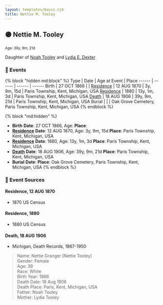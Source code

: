 ```yaml
---
layout: templates/basic.njk
title: Nettie M. Tooley
---
```

## 🟣 Nettie M. Tooley
<small>Age: 39y, 9m, 21d</small>

Daughter of [Noah Tooley](/people/8/84640933) and [Lydia E. Dexter](/people/6/67357568)

### 📆 Events

{% block "hidden md:block" %}
Type | Date | Age at Event | Place
------ | ------ | ------ | ------
Birth | 27 OCT 1866 |  |
[Residence](#event-event-0) | 12 AUG 1870 | 3y, 9m, 15d | Paris Township, Kent, Michigan, USA
[Residence](#event-event-1) | 1880 | 13y, 1m, 3d | Paris Township, Kent, Michigan, USA
[Death](#event-event-5) | 18 AUG 1906 | 39y, 9m, 21d | Paris Township, Kent, Michigan, USA
Burial |  |  | Oak Grove Cemetery, Paris Township, Kent, Michigan, USA
{% endblock %}

{% block "md:hidden" %}
- **Birth**
**Date**: 27 OCT 1866, Age:
**Place**:
- **[Residence](#event-event-0)**
**Date**: 12 AUG 1870, Age: 3y, 9m, 15d
**Place**: Paris Township, Kent, Michigan, USA
- **[Residence](#event-event-1)**
**Date**: 1880, Age: 13y, 1m, 3d
**Place**: Paris Township, Kent, Michigan, USA
- **[Death](#event-event-5)**
**Date**: 18 AUG 1906, Age: 39y, 9m, 21d
**Place**: Paris Township, Kent, Michigan, USA
- **Burial**
**Date**:
**Place**: Oak Grove Cemetery, Paris Township, Kent, Michigan, USA
{% endblock %}

### 📰 Event Sources

#### <a id="event-event-0"></a> Residence, 12 AUG 1870
* 1870 US Census

#### <a id="event-event-1"></a> Residence, 1880
* 1880 US Census

#### <a id="event-event-5"></a> Death, 18 AUG 1906
* Michigan, Death Records, 1867-1950
>   
  > Name: Nettie Granger [Nettie Tooley]   
  > Gender: Female  
  > Age: 39  
  > Race: White  
  > Birth Year: 1866  
  > Death Date: 18 Aug 1906  
  > Death Place: Paris, Kent, Michigan, USA  
  > Father: Noah Tooley  
  > Mother: Lydia Tooley
